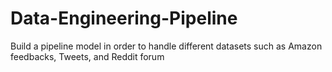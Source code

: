 # Data-Engineering-Pipeline
Build a pipeline model in order to handle different datasets such as Amazon feedbacks, Tweets, and Reddit forum
